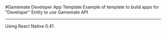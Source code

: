 #Gamemate Developer App Template
Example of template to build apps for "Developer" Entity to use Gamemate API
___
Using React Native 0.41.
